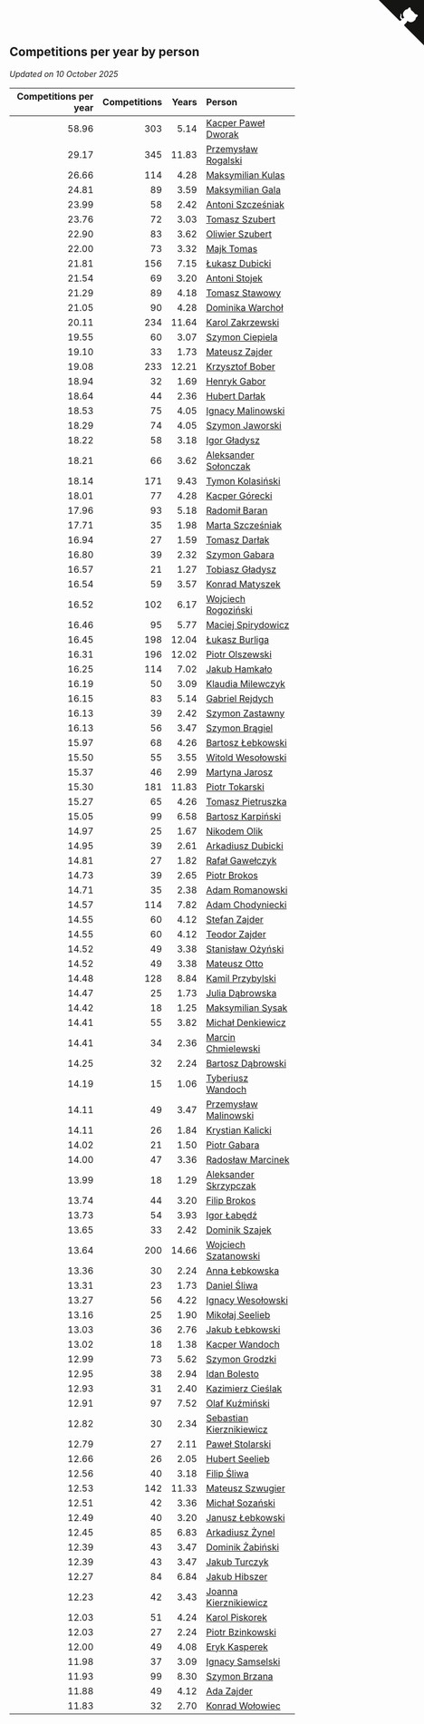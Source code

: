 ## Competitions per year by person

*Updated on 10 October 2025*

| Competitions per year | Competitions | Years | Person |
| ---: | ---: | ---: | :--- |
| 58.96 | 303 | 5.14 | [Kacper Paweł Dworak](https://www.worldcubeassociation.org/persons/2020DWOR01) |
| 29.17 | 345 | 11.83 | [Przemysław Rogalski](https://www.worldcubeassociation.org/persons/2013ROGA02) |
| 26.66 | 114 | 4.28 | [Maksymilian Kulas](https://www.worldcubeassociation.org/persons/2021KULA02) |
| 24.81 | 89 | 3.59 | [Maksymilian Gala](https://www.worldcubeassociation.org/persons/2022GALA01) |
| 23.99 | 58 | 2.42 | [Antoni Szcześniak](https://www.worldcubeassociation.org/persons/2023SZCZ04) |
| 23.76 | 72 | 3.03 | [Tomasz Szubert](https://www.worldcubeassociation.org/persons/2022SZUB02) |
| 22.90 | 83 | 3.62 | [Oliwier Szubert](https://www.worldcubeassociation.org/persons/2022SZUB01) |
| 22.00 | 73 | 3.32 | [Majk Tomas](https://www.worldcubeassociation.org/persons/2022TOMA05) |
| 21.81 | 156 | 7.15 | [Łukasz Dubicki](https://www.worldcubeassociation.org/persons/2018DUBI01) |
| 21.54 | 69 | 3.20 | [Antoni Stojek](https://www.worldcubeassociation.org/persons/2022STOJ03) |
| 21.29 | 89 | 4.18 | [Tomasz Stawowy](https://www.worldcubeassociation.org/persons/2021STAW01) |
| 21.05 | 90 | 4.28 | [Dominika Warchoł](https://www.worldcubeassociation.org/persons/2021WARC01) |
| 20.11 | 234 | 11.64 | [Karol Zakrzewski](https://www.worldcubeassociation.org/persons/2014ZAKR01) |
| 19.55 | 60 | 3.07 | [Szymon Ciepiela](https://www.worldcubeassociation.org/persons/2022CIEP01) |
| 19.10 | 33 | 1.73 | [Mateusz Zajder](https://www.worldcubeassociation.org/persons/2024ZAJD01) |
| 19.08 | 233 | 12.21 | [Krzysztof Bober](https://www.worldcubeassociation.org/persons/2013BOBE01) |
| 18.94 | 32 | 1.69 | [Henryk Gabor](https://www.worldcubeassociation.org/persons/2024GABO02) |
| 18.64 | 44 | 2.36 | [Hubert Darłak](https://www.worldcubeassociation.org/persons/2023DARL03) |
| 18.53 | 75 | 4.05 | [Ignacy Malinowski](https://www.worldcubeassociation.org/persons/2021MALI02) |
| 18.29 | 74 | 4.05 | [Szymon Jaworski](https://www.worldcubeassociation.org/persons/2021JAWO01) |
| 18.22 | 58 | 3.18 | [Igor Gładysz](https://www.worldcubeassociation.org/persons/2022GLAD01) |
| 18.21 | 66 | 3.62 | [Aleksander Sołonczak](https://www.worldcubeassociation.org/persons/2022SOLO01) |
| 18.14 | 171 | 9.43 | [Tymon Kolasiński](https://www.worldcubeassociation.org/persons/2016KOLA02) |
| 18.01 | 77 | 4.28 | [Kacper Górecki](https://www.worldcubeassociation.org/persons/2021GORE01) |
| 17.96 | 93 | 5.18 | [Radomił Baran](https://www.worldcubeassociation.org/persons/2020BARA02) |
| 17.71 | 35 | 1.98 | [Marta Szcześniak](https://www.worldcubeassociation.org/persons/2023SZCZ07) |
| 16.94 | 27 | 1.59 | [Tomasz Darłak](https://www.worldcubeassociation.org/persons/2024DARL01) |
| 16.80 | 39 | 2.32 | [Szymon Gabara](https://www.worldcubeassociation.org/persons/2023GABA01) |
| 16.57 | 21 | 1.27 | [Tobiasz Gładysz](https://www.worldcubeassociation.org/persons/2024GLAD02) |
| 16.54 | 59 | 3.57 | [Konrad Matyszek](https://www.worldcubeassociation.org/persons/2022MATY02) |
| 16.52 | 102 | 6.17 | [Wojciech Rogoziński](https://www.worldcubeassociation.org/persons/2019ROGO04) |
| 16.46 | 95 | 5.77 | [Maciej Spirydowicz](https://www.worldcubeassociation.org/persons/2020SPIR01) |
| 16.45 | 198 | 12.04 | [Łukasz Burliga](https://www.worldcubeassociation.org/persons/2013BURL01) |
| 16.31 | 196 | 12.02 | [Piotr Olszewski](https://www.worldcubeassociation.org/persons/2013OLSZ02) |
| 16.25 | 114 | 7.02 | [Jakub Hamkało](https://www.worldcubeassociation.org/persons/2018HAMK01) |
| 16.19 | 50 | 3.09 | [Klaudia Milewczyk](https://www.worldcubeassociation.org/persons/2022MILE05) |
| 16.15 | 83 | 5.14 | [Gabriel Rejdych](https://www.worldcubeassociation.org/persons/2020REJD01) |
| 16.13 | 39 | 2.42 | [Szymon Zastawny](https://www.worldcubeassociation.org/persons/2023ZAST01) |
| 16.13 | 56 | 3.47 | [Szymon Brągiel](https://www.worldcubeassociation.org/persons/2022BRAG03) |
| 15.97 | 68 | 4.26 | [Bartosz Łebkowski](https://www.worldcubeassociation.org/persons/2021LEBK01) |
| 15.50 | 55 | 3.55 | [Witold Wesołowski](https://www.worldcubeassociation.org/persons/2022WESO01) |
| 15.37 | 46 | 2.99 | [Martyna Jarosz](https://www.worldcubeassociation.org/persons/2022JARO01) |
| 15.30 | 181 | 11.83 | [Piotr Tokarski](https://www.worldcubeassociation.org/persons/2013TOKA01) |
| 15.27 | 65 | 4.26 | [Tomasz Pietruszka](https://www.worldcubeassociation.org/persons/2021PIET01) |
| 15.05 | 99 | 6.58 | [Bartosz Karpiński](https://www.worldcubeassociation.org/persons/2019KARP03) |
| 14.97 | 25 | 1.67 | [Nikodem Olik](https://www.worldcubeassociation.org/persons/2024OLIK01) |
| 14.95 | 39 | 2.61 | [Arkadiusz Dubicki](https://www.worldcubeassociation.org/persons/2023DUBI01) |
| 14.81 | 27 | 1.82 | [Rafał Gawełczyk](https://www.worldcubeassociation.org/persons/2023GAWE01) |
| 14.73 | 39 | 2.65 | [Piotr Brokos](https://www.worldcubeassociation.org/persons/2023BROK01) |
| 14.71 | 35 | 2.38 | [Adam Romanowski](https://www.worldcubeassociation.org/persons/2023ROMA10) |
| 14.57 | 114 | 7.82 | [Adam Chodyniecki](https://www.worldcubeassociation.org/persons/2017CHOD02) |
| 14.55 | 60 | 4.12 | [Stefan Zajder](https://www.worldcubeassociation.org/persons/2021ZAJD02) |
| 14.55 | 60 | 4.12 | [Teodor Zajder](https://www.worldcubeassociation.org/persons/2021ZAJD03) |
| 14.52 | 49 | 3.38 | [Stanisław Ożyński](https://www.worldcubeassociation.org/persons/2022OZYN01) |
| 14.52 | 49 | 3.38 | [Mateusz Otto](https://www.worldcubeassociation.org/persons/2022OTTO01) |
| 14.48 | 128 | 8.84 | [Kamil Przybylski](https://www.worldcubeassociation.org/persons/2016PRZY01) |
| 14.47 | 25 | 1.73 | [Julia Dąbrowska](https://www.worldcubeassociation.org/persons/2024DABR01) |
| 14.42 | 18 | 1.25 | [Maksymilian Sysak](https://www.worldcubeassociation.org/persons/2024SYSA01) |
| 14.41 | 55 | 3.82 | [Michał Denkiewicz](https://www.worldcubeassociation.org/persons/2021DENK01) |
| 14.41 | 34 | 2.36 | [Marcin Chmielewski](https://www.worldcubeassociation.org/persons/2023CHMI01) |
| 14.25 | 32 | 2.24 | [Bartosz Dąbrowski](https://www.worldcubeassociation.org/persons/2023DABR07) |
| 14.19 | 15 | 1.06 | [Tyberiusz Wandoch](https://www.worldcubeassociation.org/persons/2024WAND03) |
| 14.11 | 49 | 3.47 | [Przemysław Malinowski](https://www.worldcubeassociation.org/persons/2022MALI01) |
| 14.11 | 26 | 1.84 | [Krystian Kalicki](https://www.worldcubeassociation.org/persons/2023KALI10) |
| 14.02 | 21 | 1.50 | [Piotr Gabara](https://www.worldcubeassociation.org/persons/2024GABA02) |
| 14.00 | 47 | 3.36 | [Radosław Marcinek](https://www.worldcubeassociation.org/persons/2022MARC05) |
| 13.99 | 18 | 1.29 | [Aleksander Skrzypczak](https://www.worldcubeassociation.org/persons/2024SKRZ01) |
| 13.74 | 44 | 3.20 | [Filip Brokos](https://www.worldcubeassociation.org/persons/2022BROK03) |
| 13.73 | 54 | 3.93 | [Igor Łabędź](https://www.worldcubeassociation.org/persons/2021LABE01) |
| 13.65 | 33 | 2.42 | [Dominik Szajek](https://www.worldcubeassociation.org/persons/2023SZAJ01) |
| 13.64 | 200 | 14.66 | [Wojciech Szatanowski](https://www.worldcubeassociation.org/persons/2011SZAT01) |
| 13.36 | 30 | 2.24 | [Anna Łebkowska](https://www.worldcubeassociation.org/persons/2023LEBK04) |
| 13.31 | 23 | 1.73 | [Daniel Śliwa](https://www.worldcubeassociation.org/persons/2024SLIW01) |
| 13.27 | 56 | 4.22 | [Ignacy Wesołowski](https://www.worldcubeassociation.org/persons/2021WESO01) |
| 13.16 | 25 | 1.90 | [Mikołaj Seelieb](https://www.worldcubeassociation.org/persons/2023SEEL04) |
| 13.03 | 36 | 2.76 | [Jakub Łebkowski](https://www.worldcubeassociation.org/persons/2023LEBK01) |
| 13.02 | 18 | 1.38 | [Kacper Wandoch](https://www.worldcubeassociation.org/persons/2024WAND01) |
| 12.99 | 73 | 5.62 | [Szymon Grodzki](https://www.worldcubeassociation.org/persons/2020GROD01) |
| 12.95 | 38 | 2.94 | [Idan Bolesto](https://www.worldcubeassociation.org/persons/2022BOLE01) |
| 12.93 | 31 | 2.40 | [Kazimierz Cieślak](https://www.worldcubeassociation.org/persons/2023CIES01) |
| 12.91 | 97 | 7.52 | [Olaf Kuźmiński](https://www.worldcubeassociation.org/persons/2018KUZM02) |
| 12.82 | 30 | 2.34 | [Sebastian Kierznikiewicz](https://www.worldcubeassociation.org/persons/2023KIER02) |
| 12.79 | 27 | 2.11 | [Paweł Stolarski](https://www.worldcubeassociation.org/persons/2023STOL04) |
| 12.66 | 26 | 2.05 | [Hubert Seelieb](https://www.worldcubeassociation.org/persons/2023SEEL02) |
| 12.56 | 40 | 3.18 | [Filip Śliwa](https://www.worldcubeassociation.org/persons/2022SLIW01) |
| 12.53 | 142 | 11.33 | [Mateusz Szwugier](https://www.worldcubeassociation.org/persons/2014SZWU01) |
| 12.51 | 42 | 3.36 | [Michał Sozański](https://www.worldcubeassociation.org/persons/2022SOZA02) |
| 12.49 | 40 | 3.20 | [Janusz Łebkowski](https://www.worldcubeassociation.org/persons/2022LEBK01) |
| 12.45 | 85 | 6.83 | [Arkadiusz Żynel](https://www.worldcubeassociation.org/persons/2018ZYNE01) |
| 12.39 | 43 | 3.47 | [Dominik Żabiński](https://www.worldcubeassociation.org/persons/2022ZABI01) |
| 12.39 | 43 | 3.47 | [Jakub Turczyk](https://www.worldcubeassociation.org/persons/2022TURC02) |
| 12.27 | 84 | 6.84 | [Jakub Hibszer](https://www.worldcubeassociation.org/persons/2018HIBS01) |
| 12.23 | 42 | 3.43 | [Joanna Kierznikiewicz](https://www.worldcubeassociation.org/persons/2022KIER01) |
| 12.03 | 51 | 4.24 | [Karol Piskorek](https://www.worldcubeassociation.org/persons/2021PISK01) |
| 12.03 | 27 | 2.24 | [Piotr Bzinkowski](https://www.worldcubeassociation.org/persons/2023BZIN01) |
| 12.00 | 49 | 4.08 | [Eryk Kasperek](https://www.worldcubeassociation.org/persons/2021KASP01) |
| 11.98 | 37 | 3.09 | [Ignacy Samselski](https://www.worldcubeassociation.org/persons/2022SAMS03) |
| 11.93 | 99 | 8.30 | [Szymon Brzana](https://www.worldcubeassociation.org/persons/2017BRZA01) |
| 11.88 | 49 | 4.12 | [Ada Zajder](https://www.worldcubeassociation.org/persons/2021ZAJD01) |
| 11.83 | 32 | 2.70 | [Konrad Wołowiec](https://www.worldcubeassociation.org/persons/2023WOLO01) |


<a href="https://github.com/maxidragon/wca_statistics_pl" class="github-corner" aria-label="View source on Github"><svg width="80" height="80" viewBox="0 0 250 250" style="fill:#151513; color:#fff; position: absolute; top: 0; border: 0; right: 0;" aria-hidden="true"><path d="M0,0 L115,115 L130,115 L142,142 L250,250 L250,0 Z"></path><path d="M128.3,109.0 C113.8,99.7 119.0,89.6 119.0,89.6 C122.0,82.7 120.5,78.6 120.5,78.6 C119.2,72.0 123.4,76.3 123.4,76.3 C127.3,80.9 125.5,87.3 125.5,87.3 C122.9,97.6 130.6,101.9 134.4,103.2" fill="currentColor" style="transform-origin: 130px 106px;" class="octo-arm"></path><path d="M115.0,115.0 C114.9,115.1 118.7,116.5 119.8,115.4 L133.7,101.6 C136.9,99.2 139.9,98.4 142.2,98.6 C133.8,88.0 127.5,74.4 143.8,58.0 C148.5,53.4 154.0,51.2 159.7,51.0 C160.3,49.4 163.2,43.6 171.4,40.1 C171.4,40.1 176.1,42.5 178.8,56.2 C183.1,58.6 187.2,61.8 190.9,65.4 C194.5,69.0 197.7,73.2 200.1,77.6 C213.8,80.2 216.3,84.9 216.3,84.9 C212.7,93.1 206.9,96.0 205.4,96.6 C205.1,102.4 203.0,107.8 198.3,112.5 C181.9,128.9 168.3,122.5 157.7,114.1 C157.9,116.9 156.7,120.9 152.7,124.9 L141.0,136.5 C139.8,137.7 141.6,141.9 141.8,141.8 Z" fill="currentColor" class="octo-body"></path></svg></a><style>.github-corner:hover .octo-arm{animation:octocat-wave 560ms ease-in-out}@keyframes octocat-wave{0%,100%{transform:rotate(0)}20%,60%{transform:rotate(-25deg)}40%,80%{transform:rotate(10deg)}}@media (max-width:500px){.github-corner:hover .octo-arm{animation:none}.github-corner .octo-arm{animation:octocat-wave 560ms ease-in-out}}</style>
